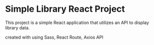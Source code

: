 # Simple Library React Project

This project is a simple React application that utilizes an API to display library data.

created with using Sass, React Route, Axios API 

